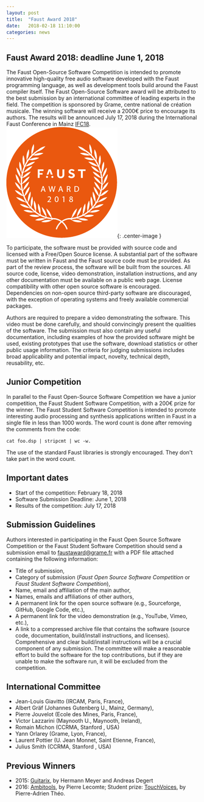 ```yaml
---
layout: post
title:  "Faust Award 2018"
date:   2018-02-18 11:10:00
categories: news
---
```


Faust Award 2018: deadline June 1, 2018
---------
The Faust Open-Source Software Competition is intended to promote innovative high-quality free audio software developed with the Faust programming language, as well as development tools build around the Faust compiler itself. The Faust Open-Source Software award will be attributed to the best submission by an international committee of leading experts in the field. The competition is sponsored by Grame, centre national de création musicale. The winning software will receive a 2000€ price to encourage its authors. The results will be announced July 17, 2018 during the International Faust Conference in Mainz [IFC18](http://www.ifc18.uni-mainz.de/).
![Faust Awards 2018](/images/faustaward2018.png){: .center-image }

To participate, the software must be provided with source code and licensed with a Free/Open Source license. A substantial part of the software must be written in Faust and the Faust source code must be provided. As part of the review process, the software will be built from the sources. All source code, license, video demonstration, installation instructions, and any other documentation must be available on a public web page. License compatibility with other open source software is encouraged. Dependencies on non-open source third-party software are discouraged, with the exception of operating systems and freely available commercial packages.

Authors are required to prepare a video demonstrating the software. This video must be done carefully, and should convincingly present the qualities of the software. The submission must also contain any useful documentation, including examples of how the provided software might be used, existing prototypes that use the software, download statistics or other public usage information. The criteria for judging submissions includes broad applicability and potential impact, novelty, technical depth, reusability, etc.

Junior Competition
------------------
In parallel to the Faust Open-Source Software Competition we have a junior competition, the Faust Student Software Competition, with a 200€ prize for the winner. The Faust Student Software Competition is intended to promote interesting audio processing and synthesis applications written in Faust in a single file in less than 1000 words. The word count is done after removing the comments from the code:

    cat foo.dsp | stripcmt | wc -w.

The use of the standard Faust libraries is strongly encouraged. They don't take part in the word count.

Important dates
---------------
- Start of the competition: February 18, 2018
- Software Submission Deadline: June 1, 2018
- Results of the competition: July 17, 2018

Submission Guidelines
---------------------
Authors interested in participating in the Faust Open Source Software Competition or the Faust Student Software Competition should send a submission email to <faustaward@grame.fr> with a PDF file attached containing the following information:

- Title of submission,
- Category of submission (*Faust Open Source Software Competition* or *Faust Student Software Competition*),
- Name, email and affiliation of the main author,
- Names, emails and affiliations of other authors,
- A permanent link for the open source software (e.g., Sourceforge, GitHub, Google Code, etc.),
- A permanent link for the video demonstration (e.g., YouTube, Vimeo, etc.),
- A link to a compressed archive file that contains the software (source code, documentation, build/install instructions, and licenses). Comprehensive and clear build/install instructions will be a crucial component of any submission. The committee will make a reasonable effort to build the software for the top contributions, but if they are unable to make the software run, it will be excluded from the competition.

International Committee
-----------------------
- Jean-Louis Giavitto (IRCAM, Paris, France),
- Albert Gräf (Johannes Gutenberg U., Mainz, Germany),
- Pierre Jouvelot (Ecole des Mines, Paris, France),
- Victor Lazzarini (Maynooth U., Maynooth, Ireland),
- Romain Michon (CCRMA, Stanford , USA)
- Yann Orlarey (Grame, Lyon, France),
- Laurent Pottier (U. Jean Monnet, Saint Etienne, France),
- Julius Smith (CCRMA, Stanford , USA)

Previous Winners
----------------
- 2015: [Guitarix](http://guitarix.sourceforge.net/), by Hermann Meyer and Andreas Degert
- 2016: [Ambitools](http://www.sekisushai.net/ambitools/), by Pierre Lecomte; Student prize: [TouchVoices](https://patheo.github.io/TouchVoices/), by Pierre-Adrien Théo.

